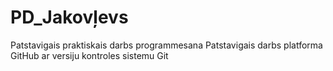 # PD_Jakovļevs
Patstavigais praktiskais darbs programmesana
Patstavigais darbs platforma GitHub ar versiju kontroles sistemu Git

